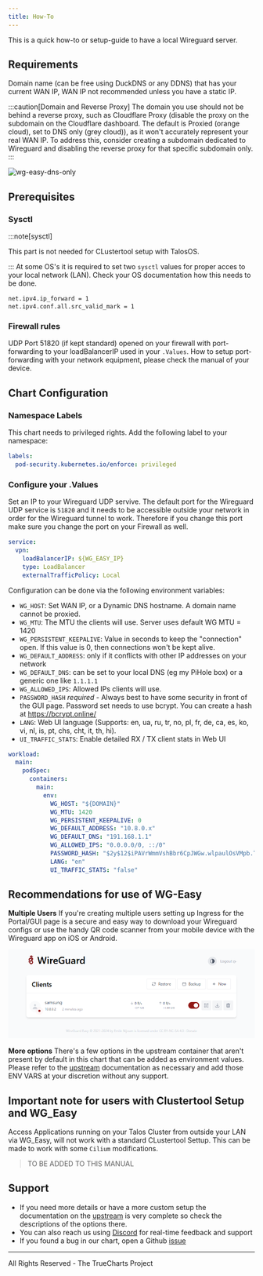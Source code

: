 ```yaml
---
title: How-To
---
```


This is a quick how-to or setup-guide to have a local Wireguard server.

## Requirements

Domain name (can be free using DuckDNS or any DDNS) that has your current WAN IP, WAN IP not recommended unless you have a static IP.

:::caution[Domain and Reverse Proxy]
The domain you use should not be behind a reverse proxy, such as Cloudflare Proxy (disable the proxy on the subdomain on the Cloudflare dashboard. The default is Proxied (orange cloud), set to DNS only (grey cloud)), as it won't accurately represent your real WAN IP. To address this, consider creating a subdomain dedicated to Wireguard and disabling the reverse proxy for that specific subdomain only.
:::

![wg-easy-dns-only](./img/wg-easy-dns-only.png)

## Prerequisites

### Sysctl
:::note[sysctl]

This part is not needed for CLustertool setup with TalosOS.

:::
At some OS's it is required to set two `sysctl` values for proper acces to your local network (LAN). Check your OS documentation how this needs to be done.
```
net.ipv4.ip_forward = 1
net.ipv4.conf.all.src_valid_mark = 1
```

### Firewall rules
UDP Port 51820 (if kept standard) opened on your firewall with port-forwarding to your loadBalancerIP used in your `.Values`. How to setup port-forwarding with your network equipment, please check the manual of your device.

## Chart Configuration

### Namespace Labels
This chart needs to privileged rights. Add the following label to your namespace:

```yaml
labels:
  pod-security.kubernetes.io/enforce: privileged
```
### Configure your .Values

Set an IP to your Wireguard UDP servive.
The default port for the Wireguard UDP service is `51820` and it needs to be accessible outside your network in order for the Wireguard tunnel to work. Therefore if you change this port make sure you change the port on your Firewall as well.

```yaml
service:
  vpn:
    loadBalancerIP: ${WG_EASY_IP}
    type: LoadBalancer
    externalTrafficPolicy: Local
```

Configuration can be done via the following environment variables:

- `WG_HOST`: Set WAN IP, or a Dynamic DNS hostname. A domain name cannot be proxied.
- `WG_MTU`: The MTU the clients will use. Server uses default WG MTU = 1420
- `WG_PERSISTENT_KEEPALIVE`: Value in seconds to keep the "connection" open. If this value is 0, then connections won't be kept alive.
- `WG_DEFAULT_ADDRESS`: only if it conflicts with other IP addresses on your network
- `WG_DEFAULT_DNS`: can be set to your local DNS (eg my PiHole box) or a generic one like `1.1.1.1`
- `WG_ALLOWED_IPS`: Allowed IPs clients will use.
- `PASSWORD_HASH` _required_ - Always best to have some security in front of the GUI page. Password set needs to use bcrypt. You can create a hash at https://bcrypt.online/
- `LANG`: Web UI language (Supports: en, ua, ru, tr, no, pl, fr, de, ca, es, ko, vi, nl, is, pt, chs, cht, it, th, hi).
- `UI_TRAFFIC_STATS`: Enable detailed RX / TX client stats in Web UI


```yaml
workload:
  main:
    podSpec:
      containers:
        main:
          env:
            WG_HOST: "${DOMAIN}"
            WG_MTU: 1420
            WG_PERSISTENT_KEEPALIVE: 0
            WG_DEFAULT_ADDRESS: "10.8.0.x"
            WG_DEFAULT_DNS: "191.168.1.1"
            WG_ALLOWED_IPS: "0.0.0.0/0, ::/0"
            PASSWORD_HASH: "$2y$12$iPAVrWmmVshBbr6CpJWGw.wlpaulOsVMpb.Tdo53xnNrpZt.T9odK"
            LANG: "en"
            UI_TRAFFIC_STATS: "false"
```


## Recommendations for use of WG-Easy
**Multiple Users**
If you're creating multiple users setting up Ingress for the Portal/GUI page is a secure and easy way to download your Wireguard configs or use the handy QR code scanner from your mobile device with the Wireguard app on iOS or Android.

![wg-chart-gui](./img/wg-easy-gui.png)

**More options**
There's a few options in the upstream container that aren't present by default in this chart that can be added as environment values. Please refer to the [upstream](https://github.com/weejewel/wg-easy) documentation as necessary and add those ENV VARS at your discretion without any support.

## Important note for users with Clustertool Setup and WG_Easy
Access Applications running on your Talos Cluster from outside your LAN via WG_Easy, will not work with a standard CLustertool Settup.
This can be made to work with some `Cilium` modifications.

> TO BE ADDED TO THIS MANUAL


## Support

- If you need more details or have a more custom setup the documentation on the [upstream](https://github.com/wg-easy/wg-easy) is very complete so check the descriptions of the options there.
- You can also reach us using [Discord](https://discord.gg/tVsPTHWTtr) for real-time feedback and support
- If you found a bug in our chart, open a Github [issue](https://github.com/truecharts/apps/issues/new/choose)

---

All Rights Reserved - The TrueCharts Project
